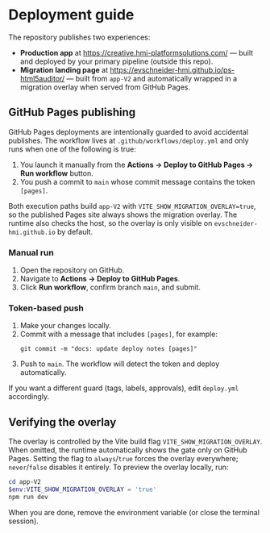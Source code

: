 # Deployment guide

The repository publishes two experiences:

- **Production app** at <https://creative.hmi-platformsolutions.com/> — built and deployed by your primary pipeline (outside this repo).
- **Migration landing page** at <https://evschneider-hmi.github.io/ps-html5auditor/> — built from `app-V2` and automatically wrapped in a migration overlay when served from GitHub Pages.

## GitHub Pages publishing

GitHub Pages deployments are intentionally guarded to avoid accidental publishes. The workflow lives at `.github/workflows/deploy.yml` and only runs when one of the following is true:

1. You launch it manually from the **Actions → Deploy to GitHub Pages → Run workflow** button.
2. You push a commit to `main` whose commit message contains the token `[pages]`.

Both execution paths build `app-V2` with `VITE_SHOW_MIGRATION_OVERLAY=true`, so the published Pages site always shows the migration overlay. The runtime also checks the host, so the overlay is only visible on `evschneider-hmi.github.io` by default.

### Manual run

1. Open the repository on GitHub.
2. Navigate to **Actions → Deploy to GitHub Pages**.
3. Click **Run workflow**, confirm branch `main`, and submit.

### Token-based push

1. Make your changes locally.
2. Commit with a message that includes `[pages]`, for example:
   ```
   git commit -m "docs: update deploy notes [pages]"
   ```
3. Push to `main`. The workflow will detect the token and deploy automatically.

If you want a different guard (tags, labels, approvals), edit `deploy.yml` accordingly.

## Verifying the overlay

The overlay is controlled by the Vite build flag `VITE_SHOW_MIGRATION_OVERLAY`. When omitted, the runtime automatically shows the gate only on GitHub Pages. Setting the flag to `always`/`true` forces the overlay everywhere; `never`/`false` disables it entirely. To preview the overlay locally, run:

```powershell
cd app-V2
$env:VITE_SHOW_MIGRATION_OVERLAY = 'true'
npm run dev
```

When you are done, remove the environment variable (or close the terminal session).
